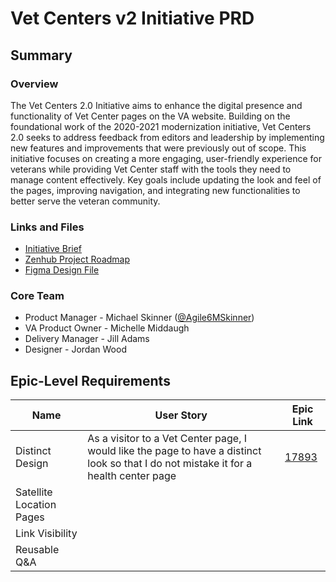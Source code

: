 # Vet Centers v2 Initiative PRD
## Summary
### Overview
The Vet Centers 2.0 Initiative aims to enhance the digital presence and functionality of Vet Center pages on the VA website. Building on the foundational work of the 2020-2021 modernization initiative, Vet Centers 2.0 seeks to address feedback from editors and leadership by implementing new features and improvements that were previously out of scope. This initiative focuses on creating a more engaging, user-friendly experience for veterans while providing Vet Center staff with the tools they need to manage content effectively. Key goals include updating the look and feel of the pages, improving navigation, and integrating new functionalities to better serve the veteran community.
### Links and Files
- [Initiative Brief](initiative-brief.md)
- [Zenhub Project Roadmap](https://github.com/department-of-veterans-affairs/va.gov-cms/issues/15507#workspaces/vagov-sitewide-product-team-6645154188a81a1f7a0a9464/roadmap)
- [Figma Design File](https://www.figma.com/design/EVd3q06ukAbVS61Q8MwRAT/Vet-Centers?node-id=1-900&t=WwD10sfXM6k6aZ32-1)
### Core Team
- Product Manager - Michael Skinner ([@Agile6MSkinner](https://github.com/Agile6MSkinner))
- VA Product Owner - Michelle Middaugh
- Delivery Manager - Jill Adams
- Designer - Jordan Wood
## Epic-Level Requirements
| Name | User Story | Epic Link|
|------|------------|----------|
| Distinct Design         | As a visitor to a Vet Center page, I would like the page to have a distinct look so that I do not mistake it for a health center page    | [17893](https://app.zenhub.com/workspaces/sitewide-facilities-639f5253e4b702a32376339e/issues/gh/department-of-veterans-affairs/va.gov-cms/17893)|
| Satellite Location Pages |  |  |
| Link Visibility | | |
| Reusable Q&A | | |
